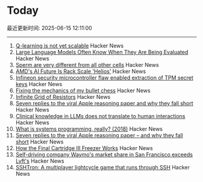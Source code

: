# Today

最近更新时间: 2025-06-15 12:11:00

--- 
1. [Q-learning is not yet scalable](https://seohong.me/blog/q-learning-is-not-yet-scalable/) Hacker News
2. [Large Language Models Often Know When They Are Being Evaluated](https://arxiv.org/abs/2505.23836) Hacker News
3. [Sperm are very different from all other cells](https://www.bbc.com/future/article/20250613-untangling-the-mysteries-of-what-we-dont-know-about-sperm) Hacker News
4. [AMD's AI Future Is Rack Scale 'Helios'](https://morethanmoore.substack.com/p/amds-ai-future-is-rack-scale-helios) Hacker News
5. [Infineon security microcontroller flaw enabled extraction of TPM secret keys](https://it4sec.substack.com/p/a-flaw-in-infineons-security-microcontrollers) Hacker News
6. [Fixing the mechanics of my bullet chess](https://jacobbrazeal.wordpress.com/2025/06/14/fixing-the-mechanics-of-my-bullet-chess/) Hacker News
7. [Infinite Grid of Resistors](https://www.mathpages.com/home/kmath668/kmath668.htm) Hacker News
8. [Seven replies to the viral Apple reasoning paper and why they fall short](https://garymarcus.substack.com/p/seven-replies-to-the-viral-apple) Hacker News
9. [Clinical knowledge in LLMs does not translate to human interactions](https://arxiv.org/pdf/2504.18919) Hacker News
10. [What is systems programming, really? (2018)](https://willcrichton.net/notes/systems-programming/) Hacker News
11. [Seven replies to the viral Apple reasoning paper – and why they fall short](https://garymarcus.substack.com/p/seven-replies-to-the-viral-apple) Hacker News
12. [How the Final Cartridge III Freezer Works](https://www.pagetable.com/?p=1810) Hacker News
13. [Self-driving company Waymo's market share in San Francisco exceeds Lyft's](https://underscoresf.com/in-san-francisco-waymo-has-now-bested-lyft-uber-is-next/) Hacker News
14. [SSHTron: A multiplayer lightcycle game that runs through SSH](https://github.com/zachlatta/sshtron) Hacker News
